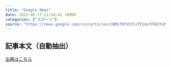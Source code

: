 ```yaml
---
title: "Google News"
date: 2025-09-27 21:54:41 +0900
categories: ["スポーツ"]
source: "https://news.google.com/rss/articles/CBMif0FVX3lxTE1mcFF6Qlh2Mmd4MWVjS1ZZUXpJQ21oRzNDYjdPTmRWWEZlZkFaNThaQzMzVDRhUUtJc2tqWnJlcjE0bC0zYWwzdm82ck9WY1VIQVQ3aU9WTjJZU1Q4bG9tWlZqUlF4Q1VoR1VJUGJ4REJKb3U1aWtockl5LUlldTg?oc=5"
---
```


## 記事本文（自動抽出）
<body class="y0K44d EA71Tc" id="readabilityBody"></body>

[出典はこちら](https://news.google.com/rss/articles/CBMif0FVX3lxTE1mcFF6Qlh2Mmd4MWVjS1ZZUXpJQ21oRzNDYjdPTmRWWEZlZkFaNThaQzMzVDRhUUtJc2tqWnJlcjE0bC0zYWwzdm82ck9WY1VIQVQ3aU9WTjJZU1Q4bG9tWlZqUlF4Q1VoR1VJUGJ4REJKb3U1aWtockl5LUlldTg?oc=5)
